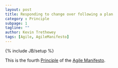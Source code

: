 ```yaml
---
layout: post
title: Responding to change over following a plan
category : Principle
subpage: 1
tagline: ""
author: Kevin Trethewey
tags: [Agile, AgileManifesto]
---
```

{% include JB/setup %}

This is the fourth [Principle](/principles.html) of the [Agile Manifesto](/archetype/AgileManifesto/).